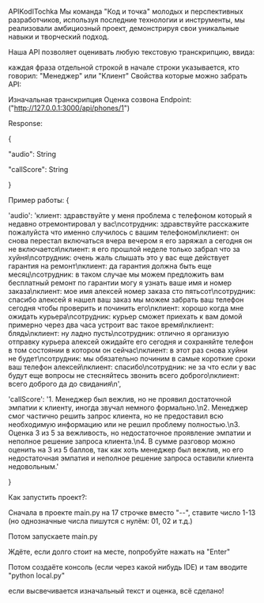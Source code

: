 APIKodITochka
Мы команда "Код и точка" молодых и перспективных разработчиков, используя последние технологии и инструменты, мы реализовали амбициозный проект, демонстрируя свои уникальные навыки и творческий подход.

Наша API позволяет оценивать любую текстовую транскрипцию, ввида:

каждая фраза отдельной строкой
в начале строки указывается, кто говорил: "Менеджер" или "Клиент"
Свойства которые можно забрать API:

Изначальная транскрипция
Оценка созвона
Endpoint: ("http://127.0.0.1:3000/api/phones/1")

Response:

{

"audio": String

"callScore": String

}

Пример работы: {

'audio': 'клиент: здравствуйте у меня проблема с телефоном который я недавно отремонтировал у вас\nсотрудник: здравствуйте расскажите пожалуйста что именно случилось с вашим телефоном\nклиент: он снова перестал включаться вчера вечером я его заряжал а сегодня он не включается\nклиент: я его прошлой неделе только забрал что за хуйня\nсотрудник: очень жаль слышать это у вас еще действует гарантия на ремонт\nклиент: да гарантия должна быть еще месяц\nсотрудник: в таком случае мы можем предложить вам бесплатный ремонт по гарантии могу я узнать ваше имя и номер заказа\nклиент: мое имя алексей номер заказа сто пятьсот\nсотрудник: спасибо алексей я нашел ваш заказ мы можем забрать ваш телефон сегодня чтобы проверить и починить его\nклиент: хорошо когда мне ожидать курьера\nсотрудник: курьер сможет приехать к вам домой примерно через два часа устроит вас такое время\nклиент: блядь\nклиент: ну ладно пусть\nсотрудник: отлично я организую отправку курьера алексей ожидайте его сегодня и сохраняйте телефон в том состоянии в котором он сейчас\nклиент: в этот раз снова хуйни не будет\nсотрудник: мы обязательно починим в самые короткие сроки ваш телефон алексей\nклиент: спасибо\nсотрудник: не за что если у вас будут еще вопросы не стесняйтесь звонить всего доброго\nклиент: всего доброго да до свидания\n',

'callScore': '1. Менеджер был вежлив, но не проявил достаточной эмпатии к клиенту, иногда звучал немного формально.\n2. Менеджер смог частично решить запрос клиента, но не предоставил всю необходимую информацию или не решил проблему полностью.\n3. Оценка 3 из 5 за вежливость, но недостаточное проявление эмпатии и неполное решение запроса клиента.\n4. В сумме разговор можно оценить на 3 из 5 баллов, так как хоть менеджер был вежлив, но его недостаточная эмпатия и неполное решение запроса оставили клиента недовольным.'

}

Как запустить проект?:

Сначала в проекте main.py на 17 строчке вместо "--", ставите число 1-13 (но однозначные числа пишутся с нулём: 01, 02 и т.д.)

Потом запускаете main.py

Ждёте, если долго стоит на месте, попробуйте нажать на "Enter"

Потом создаёте консоль (если через какой нибудь IDE) и там вводите "python local.py"

если высвечивается изначальный текст и оценка, всё сделано!
